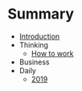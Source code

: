 # Summary

* [Introduction](README.md)
* Thinking
  * [How to work](sm/how_to_work.md)
* Business
* Daily
  * [2019](sm/2019.md)
